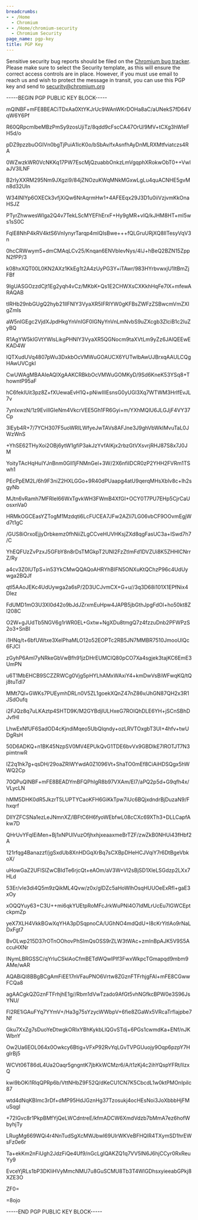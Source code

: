 ```yaml
---
breadcrumbs:
- - /Home
  - Chromium
- - /Home/chromium-security
  - Chromium Security
page_name: pgp-key
title: PGP Key
---
```


Sensitive security bug reports should be filed on the [Chromium bug
tracker](https://bugs.chromium.org/p/chromium/issues/entry?template=Security+Bug).
Please make sure to select the Security template, as this will ensure the
correct access controls are in place. However, if you must use email to reach us
and wish to protect the message in transit, you can use this PGP key and send to
security@chromium.org

-----BEGIN PGP PUBLIC KEY BLOCK-----

mQINBF+mFE8BEACiTDxAa0XtYKJrUc9WAnWKrDOHa8aC/aUNekS7fD64VqW6Y6Pf

R60QRpcmlbeMBzPmSy9zosUjiTz/8qdd9cFscCA47OrU/9MV+tCXg3hWIeFH5d/o

pDZ9pzzbuOGIVn0bgTjPuiA1IcK0o/bSbAv/fxAsnfhAyDnMLRXMtfviatczs4RA

0WZwzkWR0VcNKKq17PW7EscMjQzuabbOnkzLmVgqphXRokwObT0++VwIaJV3lLNF

B2rIyXXRM295Nm9JXgzi9/84jZNOzuKWqMNkMGxwLgLu4quACNHE5gvMn8d32UIn

W34INIYp6OXECk3vfjXiQw6NrAqrmHw1+4AFEEqx29J3D1u0iiVzjvmKkOnaHSJZ

PTyrZhwwesWIga2Q4v7TekLScMYEFhErxF+Hy9gMR+vIQ/kJHM8HT+mI5ws1sS0C

FqlE8NhP4kRV4ktS6VnIynyrTarqp4mlQIsBwe+++fQLGruURjXQ8IlTesyVqV3n

0hcCRWwym5+dmCMAqLCv25/Knqan6ENVbIevNys/4IJ+hBeQ2BZN15ZppN2fPP/3

k08hxXQT00L0KN2AXz1KkEg1t2A4zUyPG3Y+iTAwr/983HYrbvwxjU1ltBmZjFBf

9lgUASGOzzdCjt1Eg2yqh4vCz/MKbK+Qs1E2CHWXsCXKkhHqFe7lX+mfewARAQAB

tIRHb29nbGUgQ2hyb21lIFNlY3VyaXR5IFRlYW0gKFBsZWFzZSBwcmVmZXIgZmls

aW5nIGEgc2VjdXJpdHkgYnVnIGF0IGNyYnVnLmNvbS9uZXcgb3ZlciB1c2luZyBQ

R1AgYW5kIGVtYWlsLikgPHNlY3VyaXR5QGNocm9taXVtLm9yZz6JAlQEEwEKAD4W

IQTXudUVq4807pWu3DxkbOcVMWuGOAUCX6YUTwIbAwUJBrxqAAULCQgHAwUVCgkI

CwUWAgMBAAIeAQIXgAAKCRBkbOcVMWuGOMKyD/9Sd6KneK53YSq8+ThowntP95aF

hC6fekIUit3pz8Z+fXUewaEvH1Q+pNiwIIIEsnsG0yUGl3Xq7WTWM3HrlfEvJL7v

7ynlxwzN/1z9EviIlGIeNm4VkcrVEE5Gh1FR6Gyi+m/YXhMQlU6JLGJjF4VY37Cp

3lEyb4R+7/7YCH307F5uoWRILWfyeJwTAVs8AFJne3J9ghVbWkIMvuTaL0JWzWnS

+YhSE62THyXoi2OBj6ytW1gfiP3akJzYvfAlKjx2rbzGtVXsvrjRHJ87S8x7J0JM

YoityTAcHqHuIYJnBnm0GIl1jFNMnGel+3W/2X6nfiIDCR0zP2YHH2FVRm1TSwh1

PEcPpEM2L/6h9F3niZ2HXLGGo+9R40dPUaapg4atU9qerqMHsXblv8c+lh2sgyNb

MJtn6vRamh7MFRIel66WxTgvkWH3FWmB4XfGI+OCY0T7PU7EHp5CjrCaUosxnVa0

HRMkOGCEasYZTogM1Mzdqti6LcFUCEA7JFw2AZli7LG06vbCF9OOvmEgjWd7t1gC

/GUS8iOrxoEjjyDrbkemz0fhNiiZLgCCveHUVHKsjZXd8qgFasUC3a+ISwd7h7/C

YhEQFUzZvPzxJ5GFbY8n8rDsTMGkpT2UNI2FzZtlmFd1DVZUi8K5ZHHlCNrrZ/Ry

a4cv3Z0lUTpS+in53YkCMwQQAQoAHRYhBIFN5ONXuKtQChzP96c4UdUywga2BQJf

qtl5AAoJEKc4UdUywga2a6sP/2D3UCJvmCX+G+u//3q3D68i101X1EPfNix4Dlez

FdUMD1mO3U3Xl0d42o9bJdJZrxmEuHpw4JAPB5jbGthJpgFdOl+ho50kt8ZI208C

O2W+gJUdTb5NGV6g1rWR0EL+Gxtw+NgXDu8tmgQ7z4fzzuDnb2PFWPzS2o3+SnBI

i1HNq/t+6bfUWtxe3XelPhaMLO12o52EOPTc2RB5JN7MMBR7510JmooUlQc6FJCl

zGyhP6Aml7yNRkeGbVwBfh91jzDHrEUMClQ80pCO7Xa4sgjek3tajKC6EmE3UmPN

u6T1MbEHCB9SCZZRWCg0Vjg5pHYLhAMxWAxiY4+kmDwVsBiWFwqKQ/tQj8tuTdl7

MMt7Ql+GWKs7PUEymhDRLn0V5ZL1goekXQnZ47nZ86v/JhGN87QH2x3R1JSdOufq

i2FJQz8q7uLKAztp4SHTD9K/M2GYBdjlULHxeG7ROlQhDLE6YH+jSCnSBhDJvfHI

LhwExNfUF6SadOD4cKjndiMqeo5UbQlqndy+ozLRVTOxgbT3UI+4hfv+twUDgRsH

50D6ADKQ+n1BK45NzpSV0MV4EPUkQvG1TDE6bvVx9GBDlkE7IROTJT7N3pimtnwR

IZ2q1hk7g+qsDH/29oaZRlWYwdA0Z1096Vt+ShaTO0mEf8CiAiHDSQgx5hWWQ2Cp

70QPuQINBF+mFE8BEADYmBFQPhIgR8b97VXAm/El7/aPQ2p5d+G9qfh4x/VLycLN

hMM5DHK0dR5JkzrT5LUPTYCaoKFH6GiKkTpw7iUc6BQjxdndrBjDuzaN9/Fhxqrf

DllYZFCSNa1ezLeJNmnXZ/lBFtC6H6fyoWEbfwL08cCXc69XTh3+DLLCapfAkw7D

QHrUvYFqIEiMen+Bj1xNPUlVuzOfjhxhjxeaaxmeBrTZF/zwZkB0NHUi43fHbf2A

121rfqg4Banazzf/jgSxdUb8XnHDGqXrBq7sCXBpDHeHCJVqiY7r6DtBgeVbkoX/

uHowGaZ2UFlSlZwCBIdTe6rjcQt+eAOm/aV3W+Vl2sBjSD1XleLSGdzp2LXx7HLd

53Er/vIe3di4Q5m9zQikML4Qvw/z0x/glDZc5aHoWlhOsqHUUOeExRfl+gaE3xOy

xOQQYuy63+C3U++mi6qkYUEtpRoMFcJrkWuPNl4O7ldMLrUcEu7lGWCEptckpmZp

yeX7XLH4VkkBGwXqYHA3pDSqpnoCA/UGhNO4mdQdU+I8cKrYitlAo9rNaLDxFgt7

BvOLwp215D37rOTnOOhovPhSImQsOSS9rZLW3tWAc+zmInBpAJK5V9S5AccuHXNr

INymLBRGSSC/qYrluCSklAoCfmBETdWQwlPIf3FwxWkpcTGmapqd9mbm9AMe/wAR

AQABiQI8BBgBCgAmFiEE17nVFauPNO6Vrtw8ZGznFTFrhjgFAl+mFE8CGwwFCQa8

agAACgkQZGznFTFrhjhE1g//Rbm1dVwTzado9AfGt5vhNGfkcBPW0e3S96JsYNU/

Fl2RE1iGAuFYq7YYmV+/Ha3g75sYzycWWbpV+6fie8ZGaWx5VRcaTrflajpbe7Nf

Gku7XxZg7sDuoYeDtwgkORIxYBhKykbLlQGvSTdj+6PGs1cwmdKa+ENf/nJKWbnY

Ow2Ua6EOL064x0Owkcy6Btig+VFxP92RvYqLGvTVPGUuojy9Oqp6pzpY7HglrBj5

WCVt06T86dL4Ua2Oaqr5gngntK7jbKkWCMzr6/A/t1zKj4c2ihYQspYFRt/llzxQ

kwi9bOKi1RlqQPRp6b/VttNHbZ9F52Q/dKeCU1CN7K5CbcdL1w0ktPMOnIpiIc87

wtd4dNqKBImc3rDf+dMP95HdJGznHg37Tzosukj4ocHEsNoi3JoXbbbHjFMuSqgI

+72IGvc8r1PkpBMfYjQeLWCdntreE/kfmADCW6XmdVdzb7bMmA7ez6hofWbyhjTy

LRugMg669WQi4r4NnTudSgXcMWJbwI69UIrWKVeBFHQlR4TXymSD1hrEWsFz0e6r

Ta+ekKm2nFiUgh2JdzFiQe4Uf9/nGcLgIQAKZQ1q7VV5lN6J6hjCCyr0RxReuYy9

EvceYjRLs1bP3DKliHVyMmcNMU7u8GuSCMU8Tb3T4WlGDhsxyieeabGPkj8XZE3O

ZF0=

=8ojo

-----END PGP PUBLIC KEY BLOCK-----
